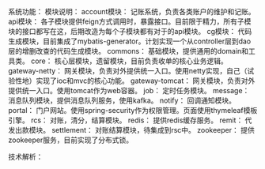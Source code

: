 系统功能：
模块说明：
account模块：
记账系统，负责各类账户的维护和记账。
api模块：
各子模块提供feign方式调用时，暴露接口。目前限于精力，所有子模块的接口都写在这，后期改造为每个子模块都有对于的api模块。
cg模块：
代码生成模块，目前集成了mybatis-generator。计划实现一个从controller层到dao层的增删改查的代码生成模块。
commons：
基础模块，提供通用的domain和工具类。
core：
核心层模块，遗留模块，目前负责收单的核心业务逻辑。
gateway-netty：
网关模块，负责对外提供统一入口。使用netty实现，自己（试验性地）实现了ioc和mvc的核心功能。
gateway-tomcat：
网关模块，负责对外提供统一入口。使用tomcat作为web容器。
job：
定时任务模块。
message：
消息队列模块，提供消息队列服务，使用kafka。
notify：
回调通知模块。
portal：
门户网站。使用spring-security作为权限管理。页面使用thymeleaf模板引擎。
rcs：
对账，清分，结算模块。
redis：
提供redis缓存服务。
remit：
代发出款模块。
settlement：
对账结算模块，待集成到rsc中。
zookeeper：
提供zookeeper服务，目前实现了分布式锁。


技术解析：
